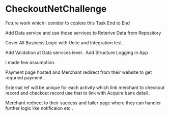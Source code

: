 # CheckoutNetChallenge

Future work which i conider to coplete this Task End to End

Add Data service and use those services to Reterive Data from Repository 

Cover All Business Logic with Unite and Integration test .

Add Validation at Data services level .
Add  Structure Logging in App 

I made few assumption .

Payment page hosted and Merchant redirect from their website to get requried payment .

External ref will be unique for each activity which link merchant to checkout record and checkout record use that to link with Acquire bank detail .

Merchant redirect to their success and failer page where they can handler further logic like notificaion etc .

